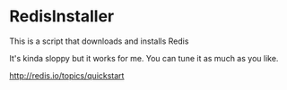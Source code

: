 # RedisInstaller
This is a script that downloads and installs Redis

It's kinda sloppy but it works for me. You can tune it as much as you like.

http://redis.io/topics/quickstart

